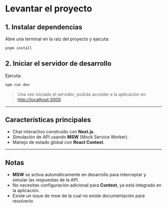 # Levantar el proyecto

## 1. Instalar dependencias

Abre una terminal en la raíz del proyecto y ejecuta:

```bash
pnpm install
```

## 2. Iniciar el servidor de desarrollo

Ejecuta:

```bash
npm run dev
```

> Una vez iniciado el servidor, podrás acceder a la aplicación en [http://localhost:3000](http://localhost:3000).


---

## Características principales

- Chat interactivo construido con **Next.js**.
- Simulación de API usando **MSW** (Mock Service Worker).
- Manejo de estado global con **React Context**.

---

## Notas

- **MSW** se activa automáticamente en desarrollo para interceptar y simular las respuestas de la API.
- No necesitas configuración adicional para **Context**, ya está integrado en la aplicación.
- Existe un issue de msw de la cual no existe documentación para resolverlo